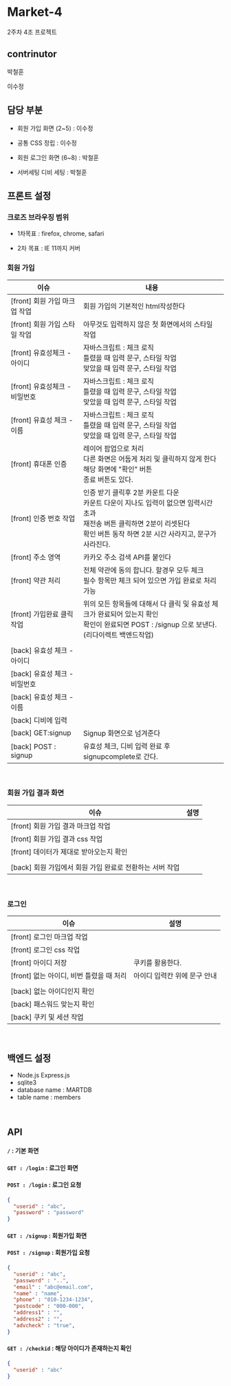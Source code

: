 # Market-4

2주차 4조 프로젝트 



## contrinutor

박철훈

이수정



## 담당 부분

- 회원 가입 화면 (2~5) : 이수정

- 공통 CSS 정립 : 이수정

- 회원 로그인 화면 (6~8) : 박철훈

- 서버세팅 디비 세팅 : 박철훈



## 프론트 설정

### 크로즈 브라우징 범위

- 1차목표 : firefox, chrome, safari 

- 2차 목표 : IE 11까지 커버





### 회원 가입

| 이슈                          | 내용                                                         |
| ----------------------------- | ------------------------------------------------------------ |
| [front] 회원 가입 마크업 작업 | 회원 가입의 기본적인 html작성한다                            |
| [front] 회원 가입 스타일 작업 | 아무것도 입력하지 않은 첫 화면에서의 스타일 작업             |
| [front] 유효성체크 - 아이디   | 자바스크립트 : 체크 로직<br />틀렸을 때 입력 문구, 스타일 작업<br />맞았을 때 입력 문구, 스타일 작업 |
| [front] 유효성체크 - 비밀번호 | 자바스크립트 : 체크 로직<br />틀렸을 때 입력 문구, 스타일 작업<br />맞았을 때 입력 문구, 스타일 작업 |
| [front] 유효성 체크 - 이름    | 자바스크립트 : 체크 로직<br />틀렸을 때 입력 문구, 스타일 작업<br />맞았을 때 입력 문구, 스타일 작업 |
| [front] 휴대폰 인증           | 레이어 팝업으로 처리<br />다른 화면은 어둡게 처리 및 클릭하지 않게 한다<br />해당 화면에 "확인" 버튼<br />종료 버튼도 있다. |
| [front] 인증 번호 작업        | 인증 받기 클릭후 2분 카운트 다운<br />카운트 다운이 지나도 입력이 없으면 임력시간 초과<br />재전송 버튼 클릭하면 2분이 리셋된다<br />확인 버튼 동작 하면 2분 시간 사라지고, 문구가 사라진다. |
| [front] 주소 영역             | 카카오 주소 검색 API를 붙인다                                |
| [front] 약관 처리             | 전체 약관에 동의 합니다. 할경우 모두 체크<br />필수 항목만 체크 되어 있으면 가입 완료로 처리 가능 |
| [front] 가입완료 클릭 작업    | 위의 모든 항목들에 대해서 다 클릭 및 유효성 체크가 완료되어 있는지 확인<br />확인이 완료되면 POST : /signup 으로 보낸다.  (리다이렉트 백엔드작업) |
|                               |                                                              |
| [back] 유효성 체크 - 아이디   |                                                              |
| [back] 유효성 체크 - 비밀번호 |                                                              |
| [back] 유효성 체크 - 이름     |                                                              |
| [back] 디비에 입력            |                                                              |
| [back] GET:signup             | Signup 화면으로 넘겨준다                                     |
| [back] POST : signup          | 유효성 체크, 디비 입력 완료 후 signupcomplete로 간다.        |



​    

### 회원 가입 결과 화면

| 이슈                                                     | 설명 |
| -------------------------------------------------------- | ---- |
| [front] 회원 가입 결과 마크업 작업                       |      |
| [front] 회원 가입 결과 css 작업                          |      |
| [front] 데이터가 제대로 받아오는지 확인                  |      |
|                                                          |      |
| [back] 회원 가입에서 회원 가입 완료로 전환하는 서버 작업 |      |



​    

### 로그인

| 이슈                                     | 설명                         |
| ---------------------------------------- | ---------------------------- |
| [front] 로그인 마크업 작업               |                              |
| [front] 로그인 css 작업                  |                              |
| [front] 아이디 저장                      | 쿠키를 활용한다.             |
| [front] 없는 아이디, 비번 틀렸을 때 처리 | 아이디 입력칸 위에 문구 안내 |
|                                          |                              |
| [back] 없는 아이디인지 확인              |                              |
| [back] 패스워드 맞는지 확인              |                              |
| [back] 쿠키 및 세션 작업                 |                              |



​    


## 백엔드 설정

- Node.js Express.js
- sqlite3
- database name : MARTDB 
- table name : members



​    

## API

#### `/` : 기본 화면



#### `GET : /login` : 로그인 화면



#### `POST : /login` : 로그인 요청

```json
{
  "userid" : "abc",
  "password" : "password"
}
```



#### `GET : /signup` : 회원가입 화면



#### `POST : /signup` : 회원가입 요청

```json
{
  "userid" : "abc",
  "password" : "..",
  "email" : "abc@email.com",
  "name" : "name",
  "phone" : "010-1234-1234",
  "postcode" : "000-000",
  "address1" : "",
  "address2" : "",
  "advcheck" : "true",
}


```



#### `GET : /checkid` : 해당 아이디가 존재하는지 확인

```json
{
  "userid" : "abc"
}
```

